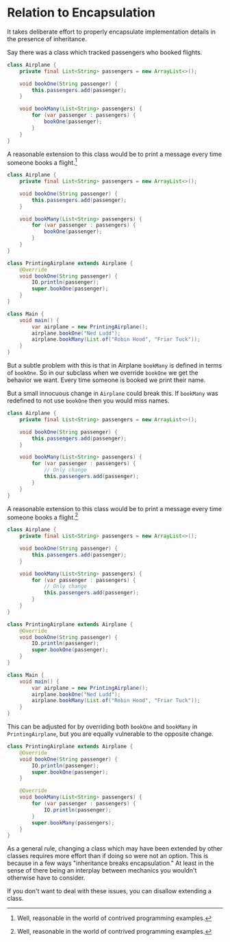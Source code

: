 # Relation to Encapsulation

It takes deliberate effort to properly encapsulate implementation details
in the presence of inheritance.

Say there was a class which tracked passengers who booked flights.

```java
class Airplane {
    private final List<String> passengers = new ArrayList<>();

    void bookOne(String passenger) {
        this.passengers.add(passenger);
    }

    void bookMany(List<String> passengers) {
        for (var passenger : passengers) {
            bookOne(passenger);
        }
    }
}
```

A reasonable extension to this class would be to print a message every time someone books a flight.[^well]

```java
class Airplane {
    private final List<String> passengers = new ArrayList<>();

    void bookOne(String passenger) {
        this.passengers.add(passenger);
    }

    void bookMany(List<String> passengers) {
        for (var passenger : passengers) {
            bookOne(passenger);
        }
    }
}

class PrintingAirplane extends Airplane {
    @Override
    void bookOne(String passenger) {
        IO.println(passenger);
        super.bookOne(passenger);
    }
}

class Main {
    void main() {
        var airplane = new PrintingAirplane();
        airplane.bookOne("Ned Ludd");
        airplane.bookMany(List.of("Robin Hood", "Friar Tuck"));
    }
}
```

But a subtle problem with this is that in Airplane `bookMany` is defined in terms of `bookOne`.
So in our subclass when we override `bookOne` we get the behavior we want. Every time someone is booked
we print their name.

But a small innocuous change in `Airplane` could break this. If `bookMany` was redefined to not
use `bookOne` then you would miss names.

```java
class Airplane {
    private final List<String> passengers = new ArrayList<>();

    void bookOne(String passenger) {
        this.passengers.add(passenger);
    }

    void bookMany(List<String> passengers) {
        for (var passenger : passengers) {
            // Only change
            this.passengers.add(passenger);
        }
    }
}
```

A reasonable extension to this class would be to print a message every time someone books a flight.[^well]

```java
class Airplane {
    private final List<String> passengers = new ArrayList<>();

    void bookOne(String passenger) {
        this.passengers.add(passenger);
    }

    void bookMany(List<String> passengers) {
        for (var passenger : passengers) {
            // Only change
            this.passengers.add(passenger);
        }
    }
}

class PrintingAirplane extends Airplane {
    @Override
    void bookOne(String passenger) {
        IO.println(passenger);
        super.bookOne(passenger);
    }
}

class Main {
    void main() {
        var airplane = new PrintingAirplane();
        airplane.bookOne("Ned Ludd");
        airplane.bookMany(List.of("Robin Hood", "Friar Tuck"));
    }
}
```

This can be adjusted for by overriding both `bookOne` and `bookMany` in `PrintingAirplane`, but you are equally vulnerable to the opposite change.

```java
class PrintingAirplane extends Airplane {
    @Override
    void bookOne(String passenger) {
        IO.println(passenger);
        super.bookOne(passenger);
    }

    @Override
    void bookMany(List<String> passengers) {
        for (var passenger : passengers) {
            IO.println(passenger);
        }
        super.bookMany(passengers);
    }
}
```

As a general rule, changing a class which may have been extended by other classes requires more effort than if doing so were not an option. This is because in a few ways "inheritance breaks encapsulation."
At least in the sense of there being an interplay between mechanics you wouldn't otherwise have to consider.

If you don't want to deal with these issues, you can disallow extending a class.

[^well]: Well, reasonable in the world of contrived programming examples.